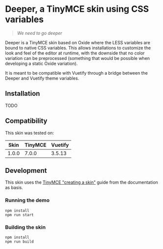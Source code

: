 # Deeper, a TinyMCE skin using CSS variables

>_We need to go deeper_

Deeper is a TinyMCE skin based on Oxide where the LESS variables are bound to native CSS variables. This allows installations to customize the look and feel of the editor at runtime, with the downside that no color variation can be preprocessed (something that would be possible when developing a static Oxide variation).

It is meant to be compatible with Vuetify through a bridge between the Deeper and Vuetify theme variables.

## Installation

TODO

## Compatibility

This skin was tested on:

| Skin  | TinyMCE | Vuetify |
|-------|---------|---------|
| 1.0.0 | 7.0.0   | 3.5.13  |

## Development

This skin uses the [TinyMCE "creating a skin"](https://www.tiny.cloud/docs/tinymce/7/creating-a-skin/) guide from the documentation as basis.

### Running the demo

```shell
npm install
npm run start
```

### Building the skin

```shell
npm install
npm run build
```
